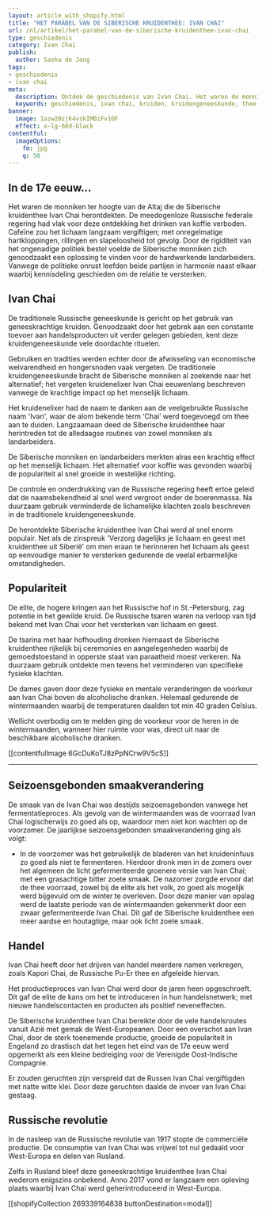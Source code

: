 ```yaml
---
layout: article_with_shopify.html
title: "HET PARABEL VAN DE SIBERISCHE KRUIDENTHEE: IVAN CHAI"
url: /nl/artikel/het-parabel-van-de-siberische-kruidenthee-ivan-chai
type: geschiedenis
category: Ivan Chai
publish:
  author: Sasha de Jong
tags:
- geschiedenis
- ivan chai
meta:
  description: Ontdek de geschiedenis van Ivan Chai. Het waren de monniken ter hoogte van de Altaj... [lees het volledige verhaal]
  keywords: geschiedenis, ivan chai, kruiden, kruidengeneeskunde, thee, voordelen, lichaam, geest, siberië, traditionele kruidengeneeskunde, eenvoudig, biologisch, alledaags product, geneeskrachtige werking, 17e eeuw, rusland, russische revolutie, Kapori Chai, Pu er
banner:
  image: 1azw20zjK4vskIM0iFv1OF
  effect: o-lg-60d-black
contentful:
  imageOptions:
    fm: jpg
    q: 50
---
```

## In de 17e eeuw...

Het waren de monniken ter hoogte van de Altaj die de Siberische kruidenthee Ivan Chai herontdekten. De meedogenloze Russische federale regering had vlak voor deze ontdekking het drinken van koffie verboden. Cafeïne zou het lichaam langzaam vergiftigen; met onregelmatige hartkloppingen, rillingen en slapeloosheid tot gevolg. Door de rigiditeit van het ongenadige politiek bestel voelde de Siberische monniken zich genoodzaakt een oplossing te vinden voor de hardwerkende landarbeiders. Vanwege de politieke onrust leefden beide partijen in harmonie naast elkaar waarbij kennisdeling geschieden om de relatie te versterken.

## Ivan Chai

De traditionele Russische geneeskunde is gericht op het gebruik van geneeskrachtige kruiden. Genoodzaakt door het gebrek aan een constante toevoer aan handelsproducten uit verder gelegen gebieden, kent deze kruidengeneeskunde vele doordachte rituelen.

Gebruiken en tradities werden echter door de afwisseling van economische welvarendheid en hongersnoden vaak vergeten. De traditionele kruidengeneeskunde bracht de Siberische monniken al zoekende naar het alternatief; het vergeten kruidenelixer Ivan Chai eeuwenlang beschreven vanwege de krachtige impact op het menselijk lichaam.

Het kruidenelixer had de naam te danken aan de veelgebruikte Russische naam 'Ivan', waar de alom bekende term ‘Chai’ werd toegevoegd om thee aan te duiden. Langzaamaan deed de Siberische kruidenthee haar herintreden tot de alledaagse routines van zowel monniken als landarbeiders.

De Siberische monniken en landarbeiders merkten alras een krachtig effect op het menselijk lichaam. Het alternatief voor koffie was gevonden waarbij de populariteit al snel groeide in westelijke richting.

De controle en onderdrukking van de Russische regering heeft ertoe geleid dat de naamsbekendheid al snel werd vergroot onder de boerenmassa. Na duurzaam gebruik verminderde de lichamelijke klachten zoals beschreven in de traditionele kruidengeneeskunde.

De herontdekte Siberische kruidenthee Ivan Chai werd al snel enorm populair. Net als de zinspreuk 'Verzorg dagelijks je lichaam en geest met kruidenthee uit Siberië' om men eraan te herinneren het lichaam als geest op eenvoudige manier te versterken gedurende de veelal erbarmelijke omstandigheden.

## Populariteit

De elite, de hogere kringen aan het Russische hof in St.-Petersburg, zag potentie in het gewilde kruid. De Russische tsaren waren na verloop van tijd bekend met Ivan Chai voor het versterken van lichaam en geest.

De tsarina met haar hofhouding dronken hiernaast de Siberische kruidenthee rijkelijk bij ceremonies en aangelegenheden waarbij de gemoedstoestand in opperste staat van paraatheid moest verkeren. Na duurzaam gebruik ontdekte men tevens het verminderen van specifieke fysieke klachten.

De dames gaven door deze fysieke en mentale veranderingen de voorkeur aan Ivan Chai boven de alcoholische dranken. Helemaal gedurende de wintermaanden waarbij de temperaturen daalden tot min 40 graden Celsius.

Wellicht overbodig om te melden ging de voorkeur voor de heren in de wintermaanden, wanneer hier ruimte voor was, direct uit naar de beschikbare alcoholische dranken.

[[contentfulImage 6GcDuKoTJ8zPpNCrw9V5cS]]

<hr>

## Seizoensgebonden smaakverandering

De smaak van de Ivan Chai was destijds seizoensgebonden vanwege het fermentatieproces. Als gevolg van de wintermaanden was de voorraad Ivan Chai logischerwijs zo goed als op, waardoor men niet kon wachten op de voorzomer. De jaarlijkse seizoensgebonden smaakverandering ging als volgt:

* In de voorzomer was het gebruikelijk de bladeren van het kruideninfuus zo goed als niet te fermenteren. Hierdoor dronk men in de zomers over het algemeen de licht gefermenteerde groenere versie van Ivan Chai; met een grasachtige bitter zoete smaak. De nazomer zorgde ervoor dat de thee voorraad, zowel bij de elite als het volk, zo goed als mogelijk werd bijgevuld om de winter te overleven. Door deze manier van opslag werd de laatste periode van de wintermaanden gekenmerkt door een zwaar gefermenteerde Ivan Chai. Dit gaf de Siberische kruidenthee een meer aardse en houtagtige, maar ook licht zoete smaak.

## Handel

Ivan Chai heeft door het drijven van handel meerdere namen verkregen, zoals Kapori Chai, de Russische Pu-Er thee en afgeleide hiervan.

Het productieproces van Ivan Chai werd door de jaren heen opgeschroeft. Dit gaf de elite de kans om het te introduceren in hun handelsnetwerk; met nieuwe handelscontacten en producten als positief neveneffecten.

De Siberische kruidenthee Ivan Chai bereikte door de vele handelsroutes vanuit Azië met gemak de West-Europeanen. Door een overschot aan Ivan Chai, door de sterk toenemende productie, groeide de populariteit in Engeland zo drastisch dat het tegen het eind van de 17e eeuw werd opgemerkt als een kleine bedreiging voor de Verenigde Oost-Indische Compagnie.

Er zouden geruchten zijn verspreid dat de Russen Ivan Chai vergiftigden met natte witte klei. Door deze geruchten daalde de invoer van Ivan Chai gestaag.

## Russische revolutie

In de nasleep van de Russische revolutie van 1917 stopte de commerciële productie. De consumptie van Ivan Chai was vrijwel tot nul gedaald voor West-Europa en delen van Rusland.

Zelfs in Rusland bleef deze geneeskrachtige kruidenthee Ivan Chai wederom enigszins onbekend. Anno 2017 vond er langzaam een opleving plaats waarbij Ivan Chai werd geherintroduceerd in West-Europa.

[[shopifyCollection 269339164838 buttonDestination=modal]]
